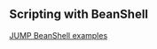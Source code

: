 ## Scripting with BeanShell

[JUMP BeanShell examples](http://ojwiki.soldin.de/index.php?title=Scripting_with_BeanShell)
